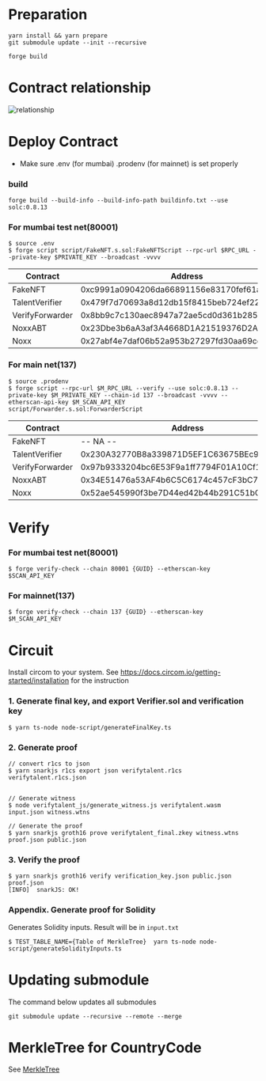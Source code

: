 # Preparation

```
yarn install && yarn prepare
git submodule update --init --recursive
```

```
forge build
```

# Contract relationship

![relationship](https://user-images.githubusercontent.com/6277118/192703658-1b8a464d-dc10-4822-8784-1dfc3d992a52.png)

# Deploy Contract

- Make sure .env (for mumbai) .prodenv (for mainnet) is set properly

### build

```
forge build --build-info --build-info-path buildinfo.txt --use solc:0.8.13
```

### For mumbai test net(80001)

```
$ source .env
$ forge script script/FakeNFT.s.sol:FakeNFTScript --rpc-url $RPC_URL --private-key $PRIVATE_KEY --broadcast -vvvv
```

| Contract        | Address                                    |
| --------------- | ------------------------------------------ |
| FakeNFT         | 0xc9991a0904206da66891156e83170fef61a27c19 |
| TalentVerifier  | 0x479f7d70693a8d12db15f8415beb724ef223870f |
| VerifyForwarder | 0x8bb9c7c130aec8947a72ae5cd0d361b285a7b8c1 |
| NoxxABT         | 0x23Dbe3b6aA3af3A4668D1A21519376D2A3a17749 |
| Noxx            | 0x27abf4e7daf06b52a953b27297fd30aa69cd539b |

### For main net(137)

```
$ source .prodenv
$ forge script --rpc-url $M_RPC_URL --verify --use solc:0.8.13 --private-key $M_PRIVATE_KEY --chain-id 137 --broadcast -vvvv --etherscan-api-key $M_SCAN_API_KEY script/Forwarder.s.sol:ForwarderScript
```

| Contract        | Address                                    |
| --------------- | ------------------------------------------ |
| FakeNFT         | -- NA --                                   |
| TalentVerifier  | 0x230A32770B8a339871D5EF1C63675BEc9e5D3404 |
| VerifyForwarder | 0x97b9333204bc6E53F9a1ff7794F01A10Cf1cdF52 |
| NoxxABT         | 0x34E51476a53AF4b6C5C6174c457cF3bC74C59193 |
| Noxx            | 0x52ae545990f3be7D44ed42b44b291C51bC676F7f |

# Verify

### For mumbai test net(80001)

```
$ forge verify-check --chain 80001 {GUID} --etherscan-key $SCAN_API_KEY
```

### For mainnet(137)

```
$ forge verify-check --chain 137 {GUID} --etherscan-key $M_SCAN_API_KEY
```

# Circuit

Install circom to your system. See https://docs.circom.io/getting-started/installation for the instruction

### 1. Generate final key, and export Verifier.sol and verification key

```
$ yarn ts-node node-script/generateFinalKey.ts
```

### 2. Generate proof

```
// convert r1cs to json
$ yarn snarkjs r1cs export json verifytalent.r1cs verifytalent.r1cs.json


// Generate witness
$ node verifytalent_js/generate_witness.js verifytalent.wasm input.json witness.wtns

// Generate the proof
$ yarn snarkjs groth16 prove verifytalent_final.zkey witness.wtns proof.json public.json
```

### 3. Verify the proof

```
$ yarn snarkjs groth16 verify verification_key.json public.json proof.json
[INFO]  snarkJS: OK!
```

### Appendix. Generate proof for Solidity

Generates Solidity inputs. Result will be in `input.txt`

```
$ TEST_TABLE_NAME={Table of MerkleTree}  yarn ts-node node-script/generateSolidityInputs.ts
```

# Updating submodule

The command below updates all submodules

```
git submodule update --recursive --remote --merge
```

# MerkleTree for CountryCode

See [MerkleTree](./CountryCodeMerkleTree.md)

